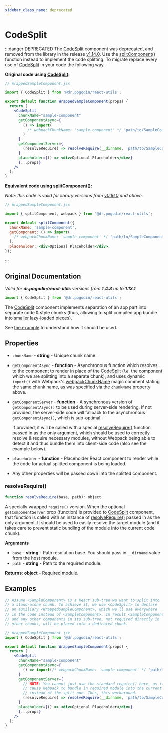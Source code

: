 ```yaml
---
sidebar_class_name: deprecated
---
```


# CodeSplit

:::danger DEPRECATED
The [CodeSplit] component was deprecated, and removed from the library
in the release [v1.14.0](https://github.com/birdofpreyru/react-utils/releases/tag/v1.14.0).
Use the [splitComponent()] function instead
to implement the code splitting. To migrate replace every use of [CodeSplit] in
your code the following way.

**Original code using [CodeSplit]:**
```jsx
// WrappedSampleComponent.jsx

import { CodeSplit } from '@dr.pogodin/react-utils';

export default function WrappedSampleComponent(props) {
  return (
    <CodeSplit
      chunkName="sample-component"
      getComponentAsync={
        () => import(
          /* webpackChunkName: 'sample-component' */ 'path/to/SampleComponent'
        )
      }
      getComponentServer={
        (resolveRequire) => resolveRequire(__dirname, 'path/to/SampleComponent');
      }
      placeholder={() => <div>Optional Placeholder</div>}
      {...props}
    />
  );
}
```

**Equivalent code using [splitComponent()]:**

_Note: this code is valid for library versions from [v0.16.0](https://github.com/birdofpreyru/react-utils/releases/tag/v1.16.0) and above._
```jsx
// WrappedSampleComponent.jsx

import { splitComponent, webpack } from '@dr.pogodin/react-utils';

export default splitComponent({
  chunkName: 'sample-component',
  getComponent: () => import(
    /* webpackChunkName: 'sample-component' */ 'path/to/SampleComponent'
  ),
  placeholder: <div>Optional Placeholder</div>,
});
```
:::

## Original Documentation
_Valid for **dr.pogodin/react-utils** versions from **1.4.3** up to **1.13.1**_

```js
import { CodeSplit } from '@dr.pogodin/react-utils';
```

The [CodeSplit] component implements separation of an app part into
separate code & style chunks (thus, allowing to split compiled app bundle
into smaller lazy-loaded pieces).

See [the example][Examples] to understand how it should be used.

## Properties
- `chunkName` - **string** - Unique chunk name.
- `getComponentAsync` - **function** - Asynchronous function which
  resolves to the component to render in place of the [CodeSplit]
  (_i.e._ the component which we are splitting into a separate chunk),
  and uses dynamic `import()` with Webpack's
  [webpackChunkName](https://webpack.js.org/api/module-methods/#magic-comments)
  magic comment stating the same chunk name, as was specified via the
  `chunkName` property above.
- `getComponentServer` - **function** - A synchronous version of
  `getComponentAsync()` to be used during server-side rendering. If not
  provided, the server-side code will fallback to the asynchronous
  `getComponentAsync()`, which is sub-optimal.
  
  If provided, it will be called
  with a special [resolveRequire()] function passed in as the only
  argument, which should be used to correctly resolve & require necessary
  modules, without Webpack being able to detect it and thus bundle them
  into client-side code (also see the example below).
- `placeholder` - **function** - Placeholder React component to render
  while the code for actual splitted component is being loaded.
- Any other properties will be passed down into the splitted component.

### resolveRequire()
```js
function resolveRequire(base, path): object
```
A specially wrapped `require()` version. When the optional `getComponentServer`
prop (function) is provided to [CodeSplit] component, that function is called
with an instance of [resolveRequire()] passed in as the only argument. It should
be used to easily resolve the target module (and it takes care to prevent static
bundling of the module into the current code chunk).

**Arguments**
- `base` - **string** - Path resolution base. You should pass in `__dirname`
  value from the host module.
- `path` - **string** - Path to the required module.

**Returns**: **object** - Required module.

## Examples

```jsx
// Assume <SampleComponent> is a React sub-tree we want to split into
// a stand-alone chunk. To achieve it, we use <CodeSplit> to declare
// an auxiliary <WrappedSampleComponent>, which we'll use everywhere
// in the code instead of <SampleComponent>. In result <SampleComponent>,
// and any other components in its sub-tree, not required directly in
// other chunks, will be placed into a dedicated chunk.

// WrappedSampleComponent.jsx
import { CodeSplit } from '@dr.pogodin/react-utils';

export default function WrappedSampleComponent(props) {
  return (
    <CodeSplit
      chunkName="sample-component"
      getComponentAsync={
        () => import(/* webpackChunkName: 'sample-component' */ 'path/to/SampleComponent')
      }
      getComponentServer={
        // NOTE: You cannot just use the standard require() here, as it would
        // cause Webpack to bundle in required module into the current chunk,
        // instead of the split one. Thus, this workaround.
        (resolveRequire) => resolveRequire(__dirname, 'path/to/SampleComponent');
      }
      placeholder={() => <div>Optional Placeholder</div>}
      {...props}
    />
  );
}
```

<!-- Re-usable links -->
[CodeSplit]: /docs/api/components/codesplit
[Examples]: #examples
[resolveRequire()]: #resolverequire
[splitComponent()]: /docs/api/functions/splitcomponent
